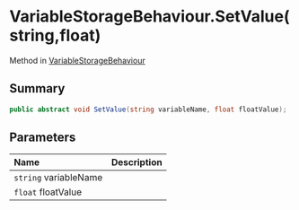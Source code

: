 # VariableStorageBehaviour.SetValue(string,float)

Method in [VariableStorageBehaviour](api/csharp/yarn.unity.variablestoragebehaviour.md)

## Summary



```csharp
public abstract void SetValue(string variableName, float floatValue);
```

## Parameters

|Name|Description|
|:---|:---|
|`string` variableName||
|`float` floatValue||

